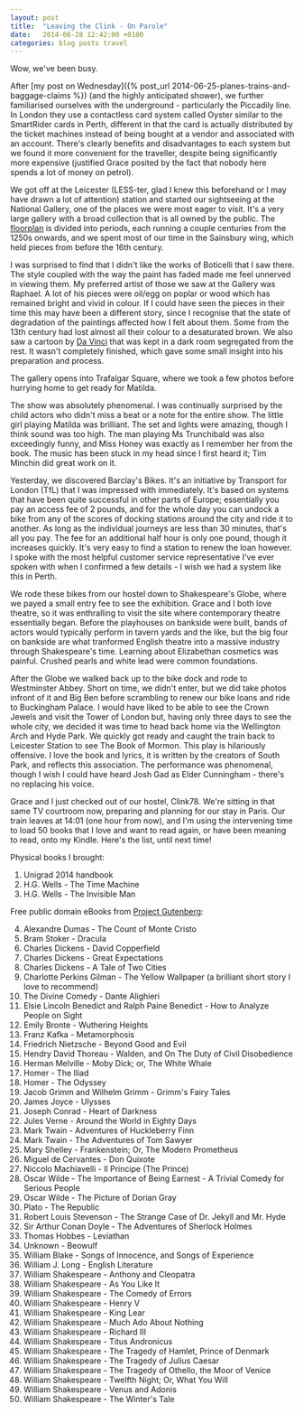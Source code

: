 ```yaml
---
layout: post
title:  "Leaving the Clink - On Parole"
date:   2014-06-28 12:42:00 +0100
categories: blog posts travel
---
```


Wow, we've been busy.

After [my post on Wednesday]({% post_url 2014-06-25-planes-trains-and-baggage-claims %}) (and the highly anticipated shower), we further familiarised ourselves with the underground - particularly the Piccadily line. In London they use a contactless card system called Oyster similar to the SmartRider cards in Perth, different in that the card is actually distributed by the ticket machines instead of being bought at a vendor and associated with an account. There's clearly benefits and disadvantages to each system but we found it more convenient for the traveller, despite being significantly more expensive (justified Grace posited by the fact that nobody here spends a lot of money on petrol).

We got off at the Leicester (LESS-ter, glad I knew this beforehand or I may have drawn a lot of attention) station and started our sightseeing at the National Gallery, one of the places we were most eager to visit. It's a very large gallery with a broad collection that is all owned by the public. The [floorplan](http://www.nationalgallery.org.uk/visiting/floorplans/level-2/) is divided into periods, each running a couple centuries from the 1250s onwards, and we spent most of our time in the Sainsbury wing, which held pieces from before the 16th century.

I was surprised to find that I didn't like the works of Boticelli that I saw there. The style coupled with the way the paint has faded made me feel unnerved in viewing them. My preferred artist of those we saw at the Gallery was Raphael. A lot of his pieces were oil/egg on poplar or wood which has remained bright and vivid in colour. If I could have seen the pieces in their time this may have been a different story, since I recognise that the state of degradation of the paintings affected how I felt about them. Some from the 13th century had lost almost all their colour to a desaturated brown. We also saw a cartoon by [Da Vinci](http://www.nationalgallery.org.uk/paintings/leonardo-da-vinci-the-burlington-house-cartoon) that was kept in a dark room segregated from the rest. It wasn't completely finished, which gave some small insight into his preparation and process.

The gallery opens into Trafalgar Square, where we took a few photos before hurrying home to get ready for Matilda.

The show was absolutely phenomenal. I was continually surprised by the child actors who didn't miss a beat or a note for the entire show. The little girl playing Matilda was brilliant. The set and lights were amazing, though I think sound was too high. The man playing Ms Trunchibald was also exceedingly funny, and Miss Honey was exactly as I remember her from the book. The music has been stuck in my head since I first heard it; Tim Minchin did great work on it.

Yesterday, we discovered Barclay's Bikes. It's an initiative by Transport for London (TfL) that I was impressed with immediately. It's based on systems that have been quite successful in other parts of Europe; essentially you pay an access fee of 2 pounds, and for the whole day you can undock a bike from any of the scores of docking stations around the city and ride it to another. As long as the individual journeys are less than 30 minutes, that's all you pay. The fee for an additional half hour is only one pound, though it increases quickly. It's very easy to find a station to renew the loan however. I spoke with the most helpful customer service representative I've ever spoken with when I confirmed a few details - I wish we had a system like this in Perth. 

We rode these bikes from our hostel down to Shakespeare's Globe, where we payed a small entry fee to see the exhibition. Grace and I both love theatre, so it was enthralling to visit the site where contemporary theatre essentially began. Before the playhouses on bankside were built, bands of actors would typically perform in tavern yards and the like, but the big four on bankside are what tranformed English theatre into a massive industry through Shakespeare's time. Learning about Elizabethan cosmetics was painful. Crushed pearls and white lead were common foundations.

After the Globe we walked back up to the bike dock and rode to Westminster Abbey. Short on time, we didn't enter, but we did take photos infront of it and Big Ben before scrambling to renew our bike loans and ride to Buckingham Palace. I would have liked to be able to see the Crown Jewels and visit the Tower of London but, having only three days to see the whole city, we decided it was time to head back home via the Wellington Arch and Hyde Park. We quickly got ready and caught the train back to Leicester Station to see The Book of Mormon. This play is hilariously offensive. I love the book and lyrics, it is written by the creators of South Park, and reflects this association. The performance was phenomenal, though I wish I could have heard Josh Gad as Elder Cunningham - there's no replacing his voice.

Grace and I just checked out of our hostel, Clink78. We're sitting in that same TV courtroom now, preparing and planning for our stay in Paris. Our train leaves at 14:01 (one hour from now), and I'm using the intervening time to load 50 books that I love and want to read again, or have been meaning to read, onto my Kindle. Here's the list, until next time!

Physical books I brought:

1. Unigrad 2014 handbook
2. H.G. Wells - The Time Machine
3. H.G. Wells - The Invisible Man

Free public domain eBooks from [Project Gutenberg](http://gutenberg.org):

4. Alexandre Dumas - The Count of Monte Cristo
5. Bram Stoker - Dracula
6. Charles Dickens - David Copperfield
7. Charles Dickens - Great Expectations
8. Charles Dickens - A Tale of Two Cities
9. Charlotte Perkins Gilman - The Yellow Wallpaper (a brilliant short story I love to recommend)
10. The Divine Comedy - Dante Alighieri
11. Elsie Lincoln Benedict and Ralph Paine Benedict - How to Analyze People on Sight
12. Emily Bronte - Wuthering Heights
13. Franz Kafka - Metamorphosis
14. Friedrich Nietzsche - Beyond Good and Evil
15. Hendry David Thoreau - Walden, and On The Duty of Civil Disobedience
16. Herman Melville - Moby Dick; or, The White Whale
17. Homer - The Iliad
18. Homer - The Odyssey
19. Jacob Grimm and Wilhelm Grimm - Grimm's Fairy Tales
20. James Joyce - Ulysses
21. Joseph Conrad - Heart of Darkness
22. Jules Verne - Around the World in Eighty Days
23. Mark Twain - Adventures of Huckleberry Finn
24. Mark Twain - The Adventures of Tom Sawyer
25. Mary Shelley - Frankenstein; Or, The Modern Prometheus
26. Miguel de Cervantes - Don Quixote
27. Niccolo Machiavelli - Il Principe (The Prince)
28. Oscar Wilde - The Importance of Being Earnest - A Trivial Comedy for Serious People
29. Oscar Wilde - The Picture of Dorian Gray
30. Plato - The Republic
31. Robert Louis Stevenson - The Strange Case of Dr. Jekyll and Mr. Hyde
32. Sir Arthur Conan Doyle - The Adventures of Sherlock Holmes
33. Thomas Hobbes - Leviathan
34. Unknown - Beowulf
35. William Blake - Songs of Innocence, and Songs of Experience
36. William J. Long - English Literature
37. William Shakespeare - Anthony and Cleopatra
38. William Shakespeare - As You Like It
39. William Shakespeare - The Comedy of Errors
40. William Shakespeare - Henry V
41. William Shakespeare - King Lear
42. William Shakespeare - Much Ado About Nothing
43. William Shakespeare - Richard III
44. William Shakespeare - Titus Andronicus
45. William Shakespeare - The Tragedy of Hamlet, Prince of Denmark
46. William Shakespeare - The Tragedy of Julius Caesar
47. William Shakespeare - The Tragedy of Othello, the Moor of Venice
48. William Shakespeare - Twelfth Night; Or, What You Will
49. William Shakespeare - Venus and Adonis
50. William Shakespeare - The Winter's Tale
